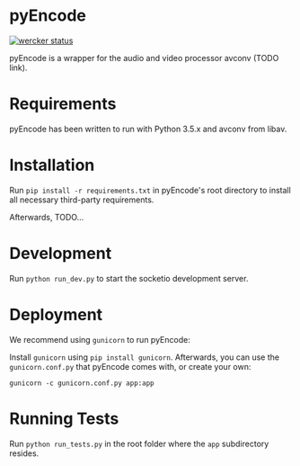 pyEncode
============
[![wercker status](https://app.wercker.com/status/bb64a538d69c241f7b4c25c32b2d1a92/m "wercker status")](https://app.wercker.com/project/bykey/bb64a538d69c241f7b4c25c32b2d1a92)

pyEncode is a wrapper for the audio and video processor avconv (TODO link).

Requirements
============
pyEncode has been written to run with Python 3.5.x and avconv from libav.

Installation
============
Run `pip install -r requirements.txt` in pyEncode's root directory to install all necessary third-party requirements.

Afterwards, TODO...

Development
============
Run `python run_dev.py` to start the socketio development server.

Deployment
============
We recommend using `gunicorn` to run pyEncode:

Install `gunicorn` using `pip install gunicorn`. Afterwards, you can use the `gunicorn.conf.py` that pyEncode comes with, or create your own:

`gunicorn -c gunicorn.conf.py app:app`

Running Tests
============
Run `python run_tests.py` in the root folder where the `app` subdirectory resides.